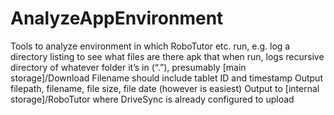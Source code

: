 # AnalyzeAppEnvironment
Tools to analyze environment in which RoboTutor etc. run, e.g. log a directory listing to see what files are there
apk that when run, logs recursive directory of whatever folder it’s in (“.”), presumably [main storage]/Download
	Filename should include tablet ID and timestamp
	Output filepath, filename, file size, file date (however is easiest)
	Output to [internal storage]/RoboTutor where DriveSync is already configured to upload
